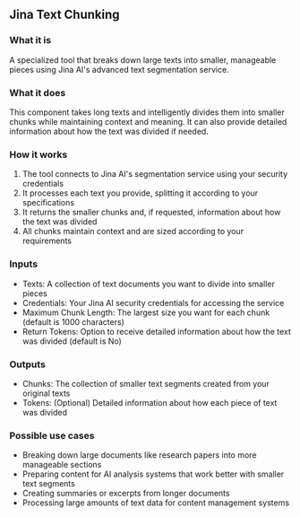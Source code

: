 
## Jina Text Chunking

### What it is
A specialized tool that breaks down large texts into smaller, manageable pieces using Jina AI's advanced text segmentation service.

### What it does
This component takes long texts and intelligently divides them into smaller chunks while maintaining context and meaning. It can also provide detailed information about how the text was divided if needed.

### How it works
1. The tool connects to Jina AI's segmentation service using your security credentials
2. It processes each text you provide, splitting it according to your specifications
3. It returns the smaller chunks and, if requested, information about how the text was divided
4. All chunks maintain context and are sized according to your requirements

### Inputs
- Texts: A collection of text documents you want to divide into smaller pieces
- Credentials: Your Jina AI security credentials for accessing the service
- Maximum Chunk Length: The largest size you want for each chunk (default is 1000 characters)
- Return Tokens: Option to receive detailed information about how the text was divided (default is No)

### Outputs
- Chunks: The collection of smaller text segments created from your original texts
- Tokens: (Optional) Detailed information about how each piece of text was divided

### Possible use cases
- Breaking down large documents like research papers into more manageable sections
- Preparing content for AI analysis systems that work better with smaller text segments
- Creating summaries or excerpts from longer documents
- Processing large amounts of text data for content management systems

